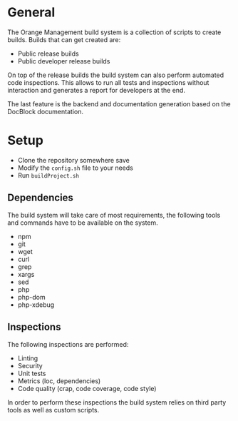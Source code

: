 # General

The Orange Management build system is a collection of scripts to create builds. Builds that can get created are:

* Public release builds
* Public developer release builds

On top of the release builds the build system can also perform automated code inspections. This allows to run all tests and inspections without interaction and generates a report for developers at the end.

The last feature is the backend and documentation generation based on the DocBlock documentation.

# Setup

* Clone the repository somewhere save
* Modify the `config.sh` file to your needs
* Run `buildProject.sh`

## Dependencies

The build system will take care of most requirements, the following tools and commands have to be available on the system.

* npm
* git
* wget
* curl
* grep
* xargs
* sed
* php
* php-dom
* php-xdebug

## Inspections

The following inspections are performed:

* Linting
* Security
* Unit tests
* Metrics (loc, dependencies)
* Code quality (crap, code coverage, code style)

In order to perform these inspections the build system relies on third party tools as well as custom scripts.
